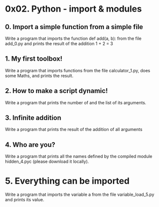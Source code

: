 # 0x02. Python - import & modules
## 0. Import a simple function from a simple file
Write a program that imports the function def add(a, b): from the file add_0.py and prints the result of the addition 1 + 2 = 3
## 1. My first toolbox!
Write a program that imports functions from the file calculator_1.py, does some Maths, and prints the result.
## 2. How to make a script dynamic!
Write a program that prints the number of and the list of its arguments.
## 3. Infinite addition
Write a program that prints the result of the addition of all arguments
## 4. Who are you?
Write a program that prints all the names defined by the compiled module hidden_4.pyc (please download it locally).
# 5. Everything can be imported
Write a program that imports the variable a from the file variable_load_5.py and prints its value.
